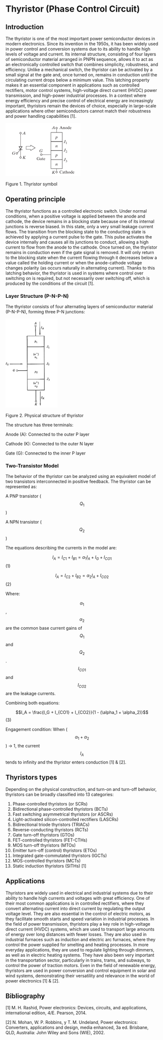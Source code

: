 # Thyristor (Phase Control Circuit)
## Introduction
The thyristor is one of the most important power semiconductor devices in modern electronics. Since its invention in the 1950s, it has been widely used in power control and conversion systems due to its ability to handle high levels of voltage and current. Its internal structure, consisting of four layers of semiconductor material arranged in PNPN sequence, allows it to act as an electronically controlled switch that combines simplicity, robustness, and efficiency. Unlike a mechanical switch, the thyristor can be activated by a small signal at the gate and, once turned on, remains in conduction until the circulating current drops below a minimum value. This latching property makes it an essential component in applications such as controlled rectifiers, motor control systems, high-voltage direct current (HVDC) power transmission, and high-power industrial processes. In a context where energy efficiency and precise control of electrical energy are increasingly important, thyristors remain the devices of choice, especially in large-scale applications where other semiconductors cannot match their robustness and power handling capabilities [1].

![Thyristor symbol](https://github.com/Samuel-Gonzalez22/power_electronics-2025/blob/20534bac3b55afd2fb6d141468a6188bb384c86f/Module%204%20-%20Thyristor%20(Phase%20Control%20Circuit)/Images/Thyristor%20symbol.png)

Figure 1. Thyristor symbol

## Operating principle
The thyristor functions as a controlled electronic switch. Under normal conditions, when a positive voltage is applied between the anode and cathode, the device remains in a blocking state because one of its internal junctions is reverse biased. In this state, only a very small leakage current flows. The transition from the blocking state to the conducting state is achieved by applying a current pulse to the gate. This pulse activates the device internally and causes all its junctions to conduct, allowing a high current to flow from the anode to the cathode. Once turned on, the thyristor remains in conduction even if the gate signal is removed. It will only return to the blocking state when the current flowing through it decreases below a value called the holding current or when the anode-cathode voltage changes polarity (as occurs naturally in alternating current). Thanks to this latching behavior, the thyristor is used in systems where control over switching on is required, but not necessarily over switching off, which is produced by the conditions of the circuit [1].
### Layer Structure (P-N-P-N)
The thyristor consists of four alternating layers of semiconductor material (P-N-P-N), forming three P-N junctions: 

![Physical structure of thyristor](https://github.com/Samuel-Gonzalez22/power_electronics-2025/blob/671fb5b4576a3b27cd0d6ca9a4f18593e470cd6b/Module%204%20-%20Thyristor%20(Phase%20Control%20Circuit)/Images/Physical%20structure%20of%20thyristor.png)

Figure 2. Physical structure of thyristor

The structure has three terminals:

Anode (A): Connected to the outer P layer

Cathode (K): Connected to the outer N layer

Gate (G): Connected to the inner P layer

### Two-Transistor Model
The behavior of the thyristor can be analyzed using an equivalent model of two transistors interconnected in positive feedback. The thyristor can be represented as:

A PNP transistor ($$Q_{1}$$)

A NPN transistor ($$Q_{2}$$)

The equations describing the currents in the model are:

$$I_A = I_{C1} + I_{B1} = \alpha_1 I_A + I_{G} + I_{CO1}$$     (1)

$$I_A = I_{C2} + I_{B2} = \alpha_2 I_A + I_{CO2}$$     (2)

Where:

$$\alpha_1$$, $$\alpha_2$$ are the common base current gains of $$Q_{1}$$ and $$Q_{2}$$. $$I_{CO1}$$ and $$I_{CO2}$$ are the leakage currents.

Combining both equations:

$$I_A = \frac{I_G + I_{CO1} + I_{CO2}}{1 - (\alpha_1 + \alpha_2)}$$     (3)

Engagement condition: When ($$\alpha_1 + \alpha_2$$) -> 1, the current $$I_{A}$$ tends to infinity and the thyristor enters conduction [1] & [2].

## Thyristors types
Depending on the physical construction, and turn-on	and	turn-off behavior, thyristors	can	be broadly classified into 13 categories:
1. Phase-controlled	thyristors (or SCRs)
2. Bidirectional phase-controlled thyristors (BCTs)
3. Fast	switching	asymmetrical thyristors (or	ASCRs)
4. Light-activated silicon-controlled rectifiers (LASCRs)
5. Bidirectional triode thyristors (TRIACs)
6. Reverse-conducting thyristors (RCTs)
7. Gate turn-off thyristors (GTOs)
8. FET-controlled	thyristors (FET-CTHs)
9. MOS turn-off thyristors (MTOs)
10. Emitter	turn-off (control) thyristors (ETOs)
11. Integrated gate-commutated thyristors (IGCTs)
12. MOS-controlled thyristors (MCTs)
13. Static induction thyristors (SITHs) [1]

## Applications
Thyristors are widely used in electrical and industrial systems due to their ability to handle high currents and voltages with great efficiency. One of their most common applications is in controlled rectifiers, where they convert alternating current into direct current by regulating the output voltage level. They are also essential in the control of electric motors, as they facilitate smooth starts and speed variation in industrial processes. In the field of power transmission, thyristors play a key role in high-voltage direct current (HVDC) systems, which are used to transport large amounts of energy over long distances with fewer losses. They are also used in industrial furnaces such as induction and electric arc furnaces, where they control the power supplied for smelting and heating processes. In more everyday applications, they are used to regulate lighting through dimmers, as well as in electric heating systems. They have also been very important in the transportation sector, particularly in trains, trams, and subways, to control the power of traction motors. Even in the field of renewable energy, thyristors are used in power conversion and control equipment in solar and wind systems, demonstrating their versatility and relevance in the world of power electronics [1] & [2].

## Bibliography
[1] M. H. Rashid, Power electronics: Devices, circuits, and applications, international edition, 4/E. Pearson, 2014.

[2] N. Mohan, W. P. Robbins, y T. M. Undeland, Power electronics: Converters, applications and design, media enhanced, 3a ed. Brisbane, QLD, Australia: John Wiley and Sons (WIE), 2002.
